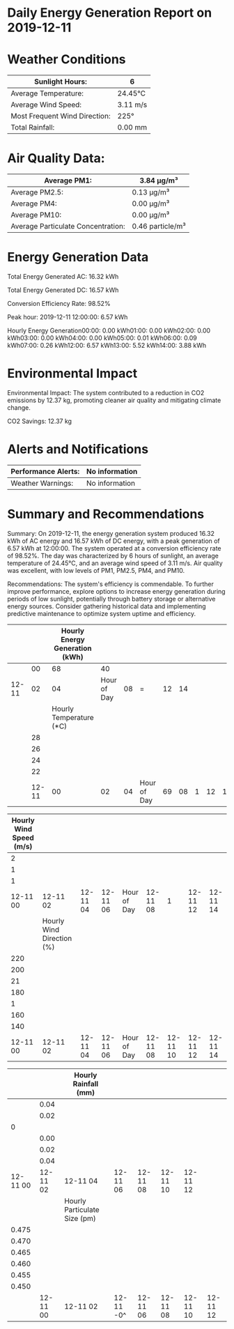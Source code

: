 # Daily Energy Generation Report on 2019-12-11

# Weather Conditions

|Sunlight Hours:|6|
|---|---|
|Average Temperature:|24.45°C|
|Average Wind Speed:|3.11 m/s|
|Most Frequent Wind Direction:|225°|
|Total Rainfall:|0.00 mm|

# Air Quality Data:

|Average PM1:|3.84 μg/m³|
|---|---|
|Average PM2.5:|0.13 μg/m³|
|Average PM4:|0.00 μg/m³|
|Average PM10:|0.00 μg/m³|
|Average Particulate Concentration:|0.46 particle/m³|

# Energy Generation Data

Total Energy Generated AC: 16.32 kWh

Total Energy Generated DC: 16.57 kWh

Conversion Efficiency Rate: 98.52%

Peak hour: 2019-12-11 12:00:00: 6.57 kWh

Hourly Energy Generation00:00: 0.00 kWh01:00: 0.00 kWh02:00: 0.00 kWh03:00: 0.00 kWh04:00: 0.00 kWh05:00: 0.01 kWh06:00: 0.09 kWh07:00: 0.26 kWh12:00: 6.57 kWh13:00: 5.52 kWh14:00: 3.88 kWh

# Environmental Impact

Environmental Impact: The system contributed to a reduction in CO2 emissions by 12.37 kg, promoting cleaner air quality and mitigating climate change.

CO2 Savings: 12.37 kg

# Alerts and Notifications

|Performance Alerts:|No information|
|---|---|
|Weather Warnings:|No information|

# Summary and Recommendations

Summary: On 2019-12-11, the energy generation system produced 16.32 kWh of AC energy and 16.57 kWh of DC energy, with a peak generation of 6.57 kWh at 12:00:00. The system operated at a conversion efficiency rate of 98.52%. The day was characterized by 6 hours of sunlight, an average temperature of 24.45°C, and an average wind speed of 3.11 m/s. Air quality was excellent, with low levels of PM1, PM2.5, PM4, and PM10.

Recommendations: The system's efficiency is commendable. To further improve performance, explore options to increase energy generation during periods of low sunlight, potentially through battery storage or alternative energy sources. Consider gathering historical data and implementing predictive maintenance to optimize system uptime and efficiency.

| | |Hourly Energy Generation (kWh)| | | | | | | | |
|---|---|---|---|---|---|---|---|---|---|---|
| |00|68|40| | | | | | | |
|12-11|02|04|Hour of Day|08|=|12|14| | | |
| | |Hourly Temperature (*C)| | | | | | | | |
| |28| | | | | | | | | |
| |26| | | | | | | | | |
| |24| | | | | | | | | |
| |22| | | | | | | | | |
| |12-11|00|02|04|Hour of Day|69|08|1|12|14|

|Hourly Wind Speed (m/s)| | | | | | | | |
|---|---|---|---|---|---|---|---|---|
|2| | | | | | | | |
|1| | | | | | | | |
|1| | | | | | | | |
|12-11 00|12-11 02|12-11 04|12-11 06|Hour of Day|12-11 08|1|12-11 12|12-11 14|
| |Hourly Wind Direction (%)| | | | | | | |
|220| | | | | | | | |
|200| | | | | | | | |
|21| | | | | | | | |
|180| | | | | | | | |
|1| | | | | | | | |
|160| | | | | | | | |
|140| | | | | | | | |
|12-11 00|12-11 02|12-11 04|12-11 06|Hour of Day|12-11 08|12-11 10|12-11 12|12-11 14|

| | |Hourly Rainfall (mm)| | | | | |
|---|---|---|---|---|---|---|---|
| |0.04| | | | | | |
| |0.02| | | | | | |
|0| | | | | | | |
| |0.00| | | | | | |
| |0.02| | | | | | |
| |0.04| | | | | | |
|12-11 00|12-11 02|12-11 04|12-11 06|12-11 08|12-11 10|12-11 12| |
| | |Hourly Particulate Size (pm)| | | | | |
|0.475| | | | | | | |
|0.470| | | | | | | |
|0.465| | | | | | | |
|0.460| | | | | | | |
|0.455| | | | | | | |
|0.450| | | | | | | |
| |12-11 00|12-11 02|12-11 -0^|12-11 06|12-11 08|12-11 10|12-11 12|